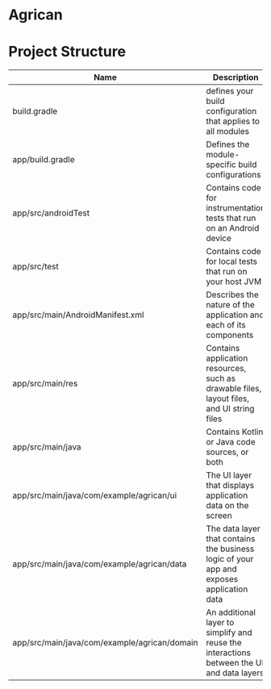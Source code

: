 # Agrican

# Project Structure

| Name  | Description |
| ------------- | ------------- |
| build.gradle  | defines your build configuration that applies to all modules  |
| app/build.gradle  | Defines the module-specific build configurations  |
| app/src/androidTest  | Contains code for instrumentation tests that run on an Android device  |
| app/src/test  | Contains code for local tests that run on your host JVM  |
| app/src/main/AndroidManifest.xml  | Describes the nature of the application and each of its components  |
| app/src/main/res  | Contains application resources, such as drawable files, layout files, and UI string files  |
| app/src/main/java  | Contains Kotlin or Java code sources, or both  |
| app/src/main/java/com/example/agrican/ui  | The UI layer that displays application data on the screen  |
| app/src/main/java/com/example/agrican/data  | The data layer that contains the business logic of your app and exposes application data  |
| app/src/main/java/com/example/agrican/domain  | An additional layer to simplify and reuse the interactions between the UI and data layers  |
